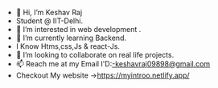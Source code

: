 - 👋 Hi, I’m Keshav Raj
-  Student @ IIT-Delhi.
- 👀 I’m interested in web development .
- 🌱 I’m currently learning Backend.
- I Know Htms,css,Js & react-Js.
- 💞️ I’m looking to collaborate on real life projects.
- 📫 Reach me at my Email I'D:-keshavraj09898@gmail.com
- Checkout My website ->https://myintroo.netlify.app/
  
<!---
Keshav-Raj-098/Keshav-Raj-098 is a ✨ special ✨ repository because its `README.md` (this file) appears on your GitHub profile.
You can click the Preview link to take a look at your changes.
--->
